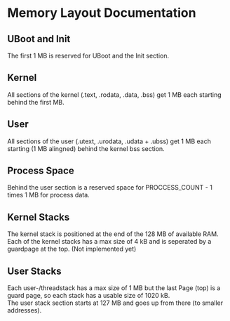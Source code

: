 # Memory Layout Documentation

## UBoot and Init
The first 1 MB is reserved for UBoot and the Init section.

## Kernel
All sections of the kernel (.text, .rodata, .data, .bss) get 1 MB each starting behind the first MB.

## User
All sections of the user (.utext, .urodata, .udata + .ubss) get 1 MB each starting (1 MB alingned) behind the kernel bss section.

## Process Space
Behind the user section is a reserved space for PROCCESS_COUNT - 1 times 1 MB for process data.

## Kernel Stacks
The kernel stack is positioned at the end of the 128 MB of available RAM. <br>
Each of the kernel stacks has a max size of 4 kB and is seperated by a guardpage at the top. (Not implemented yet)

## User Stacks
Each user-/threadstack has a max size of 1 MB but the last Page (top) is a guard page, so each stack has a usable size of 1020 kB. <br>
The user stack section starts at 127 MB and goes up from there (to smaller addresses).


